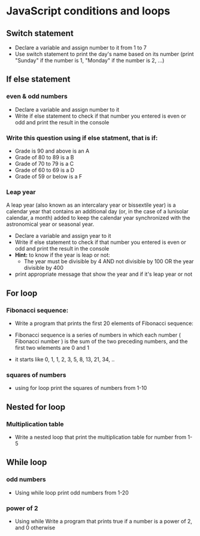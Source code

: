 # JavaScript conditions and loops

## Switch statement
- Declare a variable and assign number to it from 1 to 7
- Use switch statement to print the day's name based on its number (print "Sunday" if the number is 1, "Monday" if the number is 2, ...)



## If else statement
### even & odd numbers
- Declare a variable and assign number to it 
- Write if else statement to check if that number you entered is even or odd and print the result in the console

### Write this question using if else statment, that is if:

* Grade is 90 and above is an A 
* Grade of 80 to 89 is a B  
* Grade of 70 to 79 is a C  
* Grade of 60 to 69 is a D 
* Grade of 59 or below is a F


### Leap year
A leap year (also known as an intercalary year or bissextile year) is a calendar year that contains an additional day (or, in the case of a lunisolar calendar, a month) added to keep the calendar year synchronized with the astronomical year or seasonal year.
- Declare a variable and assign year to it 
- Write if else statement to check if that number you entered is even or odd and print the result in the console
- **Hint:** to know if the year is leap or not:
    - The year must be divisible by 4 AND not divisible by 100 OR the year divisible by 400 
- print appropriate message that show the year and if it's leap year or not



## For loop
### Fibonacci sequence: 

* Write a program that prints the first 20 elements of Fibonacci sequence: 

* Fibonacci sequence is a series of numbers in which each number ( Fibonacci number ) is the sum of the two preceding numbers, and the first two wlements are 0 and 1

* it starts like 0, 1, 1, 2, 3, 5, 8, 13, 21, 34, ..

### squares of numbers
* using for loop print the squares of numbers from 1-10 

## Nested for loop
### Multiplication table
- Write a nested loop that print the multiplication table for number from 1-5


## While loop
### odd numbers
* Using while loop print odd numbers from 1-20
### power of 2
*  Using while Write a program that prints true if a number is a power of 2, and 0 otherwise

